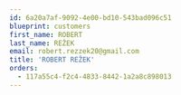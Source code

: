 ```yaml
---
id: 6a20a7af-9092-4e00-bd10-543bad096c51
blueprint: customers
first_name: ROBERT
last_name: REŽEK
email: robert.rezzek20@gmail.com
title: 'ROBERT REŽEK'
orders:
  - 117a55c4-f2c4-4833-8442-1a2a8c898013
---
```

